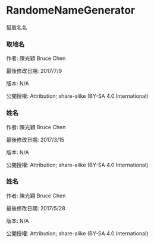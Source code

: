 # RandomeNameGenerator
幫取名名


### 取地名 
作者: 陳光穎 Bruce Chen

最後修改日期: 2017/7/9

版本: N/A

公開授權: Attribution; share-alike (BY-SA 4.0 International)

### 姓名 
作者: 陳光穎 Bruce Chen

最後修改日期: 2017/3/15

版本: N/A

公開授權: Attribution; share-alike (BY-SA 4.0 International)

### 姓名 
作者: 陳光穎 Bruce Chen

最後修改日期: 2017/5/28

版本: N/A

公開授權: Attribution; share-alike (BY-SA 4.0 International)
